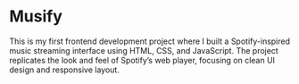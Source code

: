 # Musify
This is my first frontend development project where I built a Spotify-inspired music streaming interface using HTML, CSS, and JavaScript. The project replicates the look and feel of Spotify’s web player, focusing on clean UI design and responsive layout. 
